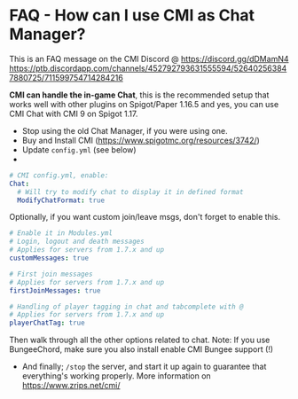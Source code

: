 # FAQ - How can I use CMI as Chat Manager?

This is an FAQ message on the CMI Discord @ https://discord.gg/dDMamN4
https://ptb.discordapp.com/channels/452792793631555594/526402563847880725/711599754714284216

**CMI can handle the in-game Chat**, this is the recommended setup that works well with other plugins on Spigot/Paper 1.16.5 and yes, you can use CMI Chat with CMI 9 on Spigot 1.17.
- Stop using the old Chat Manager, if you were using one.
- Buy and Install CMI (<https://www.spigotmc.org/resources/3742/>)
- Update `config.yml` (see below)
-
```yaml
# CMI config.yml, enable:
Chat:
  # Will try to modify chat to display it in defined format
  ModifyChatFormat: true
```
Optionally, if you want custom join/leave msgs, don't forget to enable this.
```yaml
# Enable it in Modules.yml
# Login, logout and death messages
# Applies for servers from 1.7.x and up
customMessages: true

# First join messages
# Applies for servers from 1.7.x and up
firstJoinMessages: true

# Handling of player tagging in chat and tabcomplete with @
# Applies for servers from 1.7.x and up
playerChatTag: true

```
Then walk through all the other options related to chat. 
Note: If you use BungeeChord, make sure you also install enable CMI Bungee support (!)


- And finally; `/stop` the server, and start it up again to guarantee that everything's working properly. More information on <https://www.zrips.net/cmi/>